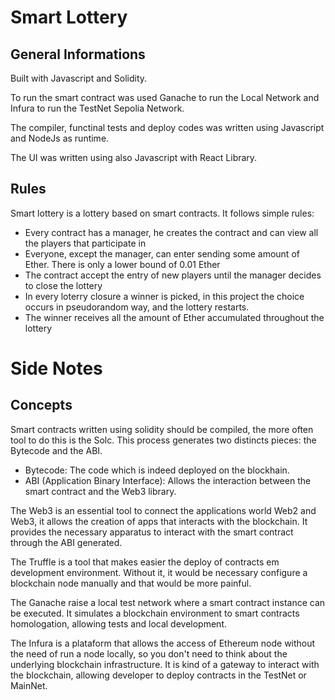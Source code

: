 # Smart Lottery

## General Informations
Built with Javascript and Solidity.

To run the smart contract was used Ganache to run the Local Network and Infura to run the TestNet Sepolia Network.

The compiler, functinal tests and deploy codes was written using Javascript and NodeJs as runtime.

The UI was written using also Javascript with React Library.

## Rules
Smart lottery is a lottery based on smart contracts. It follows simple rules:
- Every contract has a manager, he creates the contract and can view all the players that participate in
- Everyone, except the manager, can enter sending some amount of Ether. There is only a lower bound of 0.01 Ether
- The contract accept the entry of new players until the manager decides to close the lottery
- In every loterry closure a winner is picked, in this project the choice occurs in pseudorandom way, and the lottery restarts.
- The winner receives all the amount of Ether accumulated throughout the lottery

# Side Notes

## Concepts
Smart contracts written using solidity should be compiled, the more often tool to do this is the Solc. This process generates two distincts pieces: the Bytecode and the ABI.

- Bytecode: The code which is indeed deployed on the blockhain.
- ABI (Application Binary Interface): Allows the interaction between the smart contract and the Web3 library.

The Web3 is an essential tool to connect the applications world Web2 and Web3, it allows the creation of apps that interacts with the blockchain. It provides the necessary 
apparatus to interact with the smart contract through the ABI generated.

The Truffle is a tool that makes easier the deploy of contracts em development environment. Without it, it would be necessary configure a blockchain node manually and that would be more painful.

The Ganache raise a local test network where a smart contract instance can be executed. It simulates a blockchain environment to smart contracts homologation, allowing tests and local development.

The Infura is a plataform that allows the access of Ethereum node without the need of run a node locally, so you don't need to think about the underlying blockchain infrastructure. 
It is kind of a gateway to interact with the blockchain, allowing developer to deploy contracts in the TestNet or MainNet.


